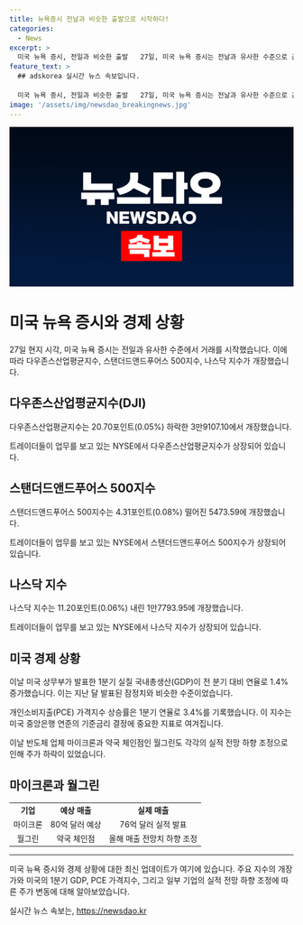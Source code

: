 ```yaml
---
title: 뉴욕증시 전날과 비슷한 출발으로 시작하다!
categories:
  - News
excerpt: >
  미국 뉴욕 증시, 전일과 비슷한 출발   27일, 미국 뉴욕 증시는 전날과 유사한 수준으로 출발했다. 다우존스산업평균지수는 20.70포인트(0.05%) 하락한 3만9107.10에서, S&P 500지수는 4.31포인트(0.08%) 떨어진 5473.59에 개장했으며, 나스닥 지수는 11.20포인트(0.06%) 내린 1만7793.95에 시작했다. 미 상무부의 1분기 GDP 증가 속보와 기업 실적 하향 조정 소식으로 관망 분위기가 형성된 가운데, 마이크론과 월그린의 매출 전망 하향으로 주가 하락세를 보였다.
feature_text: >
  ## adskorea 실시간 뉴스 속보입니다.

  미국 뉴욕 증시, 전일과 비슷한 출발   27일, 미국 뉴욕 증시는 전날과 유사한 수준으로 출발했다. 다우존스산업평균지수는 20.70포인트(0.05%) 하락한 3만9107.10에서, S&P 500지수는 4.31포인트(0.08%) 떨어진 5473.59에 개장했으며, 나스닥 지수는 11.20포인트(0.06%) 내린 1만7793.95에 시작했다. 미 상무부의 1분기 GDP 증가 속보와 기업 실적 하향 조정 소식으로 관망 분위기가 형성된 가운데, 마이크론과 월그린의 매출 전망 하향으로 주가 하락세를 보였다.
image: '/assets/img/newsdao_breakingnews.jpg'
---
```


<p><img src="/assets/img/newsdao_breakingnews.jpg" alt="adskorea 속보" /></p>

<h1>미국 뉴욕 증시와 경제 상황</h1>

<p data-ke-size="size16">27일 현지 시각, 미국 뉴욕 증시는 전일과 유사한 수준에서 거래를 시작했습니다. 이에 따라 다우존스산업평균지수, 스탠더드앤드푸어스 500지수, 나스닥 지수가 개장했습니다.</p>

<h2 data-ke-size="size26">다우존스산업평균지수(DJI)</h2>

<p data-ke-size="size16">다우존스산업평균지수는 20.70포인트(0.05%) 하락한 3만9107.10에서 개장했습니다.</p>

<p data-ke-size="size16">트레이더들이 업무를 보고 있는 NYSE에서 다우존스산업평균지수가 상장되어 있습니다.</p>

<h2 data-ke-size="size26">스탠더드앤드푸어스 500지수</h2>

<p data-ke-size="size16">스탠더드앤드푸어스 500지수는 4.31포인트(0.08%) 떨어진 5473.59에 개장했습니다.</p>

<p data-ke-size="size16">트레이더들이 업무를 보고 있는 NYSE에서 스탠더드앤드푸어스 500지수가 상장되어 있습니다.</p>

<h2 data-ke-size="size26">나스닥 지수</h2>

<p data-ke-size="size16">나스닥 지수는 11.20포인트(0.06%) 내린 1만7793.95에 개장했습니다.</p>

<p data-ke-size="size16">트레이더들이 업무를 보고 있는 NYSE에서 나스닥 지수가 상장되어 있습니다.</p>

<h2 data-ke-size="size26">미국 경제 상황</h2>

<p data-ke-size="size16">이날 미국 상무부가 발표한 1분기 실질 국내총생산(GDP)이 전 분기 대비 연율로 1.4% 증가했습니다. 이는 지난 달 발표된 잠정치와 비슷한 수준이었습니다.</p>

<p data-ke-size="size16">개인소비지출(PCE) 가격지수 상승률은 1분기 연율로 3.4%를 기록했습니다. 이 지수는 미국 중앙은행 연준의 기준금리 결정에 중요한 지표로 여겨집니다.</p>

<p data-ke-size="size16">이날 반도체 업체 마이크론과 약국 체인점인 월그린도 각각의 실적 전망 하향 조정으로 인해 주가 하락이 있었습니다.</p>

<h2 data-ke-size="size26">마이크론과 월그린</h2>

<table>
    <tr>
        <td style="text-align: center; height: 17px;"><b>기업</b></td>
        <td style="text-align: center; height: 17px;"><b>예상 매출</b></td>
        <td style="text-align: center; height: 17px;"><b>실제 매출</b></td>
    </tr>
    <tr>
        <td style="text-align: center; height: 17px;">마이크론</td>
        <td style="text-align: center; height: 17px;">80억 달러 예상</td>
        <td style="text-align: center; height: 17px;">76억 달러 실적 발표</td>
    </tr>
    <tr>
        <td style="text-align: center; height: 17px;">월그린</td>
        <td style="text-align: center; height: 17px;">약국 체인점</td>
        <td style="text-align: center; height: 17px;">올해 매출 전망치 하향 조정</td>
    </tr>
</table>

<hr>

<p data-ke-size="size16">미국 뉴욕 증시와 경제 상황에 대한 최신 업데이트가 여기에 있습니다. 주요 지수의 개장가와 미국의 1분기 GDP, PCE 가격지수, 그리고 일부 기업의 실적 전망 하향 조정에 따른 주가 변동에 대해 알아보았습니다.</p>
실시간 뉴스 속보는, <a href="https://newsdao.kr" rel="dofollow">https://newsdao.kr</a>


